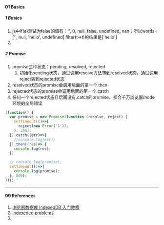 

#### 01 Basics

##### 1 Basics

1. js中if(a)测试为false的值有：'', 0, null, false, undefined, nan；所以words=['', null, 'hello', undefined].filter(t=>t)的结果是['hello']
2. 



##### 2 Promise

1. promise三种状态：pending, resolved, rejected
   1. 初始化pending状态，通过调用resolve方法转到resolved状态，通过调用reject转到rejected状态
2. resolved状态的promise会调用后面的第一个.then
3. rejected状态的promise会调用后面的第一个.catch
4. 任何一个rejected状态且后面没有.catch的promise，都会千万浏览器/node环境的全局错误



```js
(function() {
  var promise = new Promise(function (resolve, reject) {
    setTimeout(()=>{
      reject(new Error('1'));
    }, 300);
  }).catch((err)=>{
    //console.log(err);
  }).then((res)=> {
    console.log(res);
  })

  // console.log(promise);
  setTimeout(()=>{
    console.log(promise);
  }, 800);
})();
```





---

#### 09 References

1. [浏览器数据库 IndexedDB 入门教程](https://www.ruanyifeng.com/blog/2018/07/indexeddb.html)
2. [Indexeded problems](https://gist.github.com/pesterhazy/4de96193af89a6dd5ce682ce2adff49a)
3. 